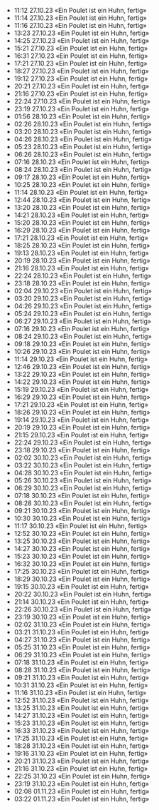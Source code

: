 

- 11:12 27.10.23 «Ein Poulet ist ein Huhn, fertig»
- 11:14 27.10.23 «Ein Poulet ist ein Huhn, fertig»
- 11:16 27.10.23 «Ein Poulet ist ein Huhn, fertig»
- 13:23 27.10.23 «Ein Poulet ist ein Huhn, fertig»
- 14:25 27.10.23 «Ein Poulet ist ein Huhn, fertig»
- 15:21 27.10.23 «Ein Poulet ist ein Huhn, fertig»
- 16:31 27.10.23 «Ein Poulet ist ein Huhn, fertig»
- 17:21 27.10.23 «Ein Poulet ist ein Huhn, fertig»
- 18:27 27.10.23 «Ein Poulet ist ein Huhn, fertig»
- 19:12 27.10.23 «Ein Poulet ist ein Huhn, fertig»
- 20:21 27.10.23 «Ein Poulet ist ein Huhn, fertig»
- 21:16 27.10.23 «Ein Poulet ist ein Huhn, fertig»
- 22:24 27.10.23 «Ein Poulet ist ein Huhn, fertig»
- 23:19 27.10.23 «Ein Poulet ist ein Huhn, fertig»
- 01:56 28.10.23 «Ein Poulet ist ein Huhn, fertig»
- 02:26 28.10.23 «Ein Poulet ist ein Huhn, fertig»
- 03:20 28.10.23 «Ein Poulet ist ein Huhn, fertig»
- 04:26 28.10.23 «Ein Poulet ist ein Huhn, fertig»
- 05:23 28.10.23 «Ein Poulet ist ein Huhn, fertig»
- 06:26 28.10.23 «Ein Poulet ist ein Huhn, fertig»
- 07:16 28.10.23 «Ein Poulet ist ein Huhn, fertig»
- 08:24 28.10.23 «Ein Poulet ist ein Huhn, fertig»
- 09:17 28.10.23 «Ein Poulet ist ein Huhn, fertig»
- 10:25 28.10.23 «Ein Poulet ist ein Huhn, fertig»
- 11:14 28.10.23 «Ein Poulet ist ein Huhn, fertig»
- 12:44 28.10.23 «Ein Poulet ist ein Huhn, fertig»
- 13:20 28.10.23 «Ein Poulet ist ein Huhn, fertig»
- 14:21 28.10.23 «Ein Poulet ist ein Huhn, fertig»
- 15:20 28.10.23 «Ein Poulet ist ein Huhn, fertig»
- 16:29 28.10.23 «Ein Poulet ist ein Huhn, fertig»
- 17:21 28.10.23 «Ein Poulet ist ein Huhn, fertig»
- 18:25 28.10.23 «Ein Poulet ist ein Huhn, fertig»
- 19:13 28.10.23 «Ein Poulet ist ein Huhn, fertig»
- 20:19 28.10.23 «Ein Poulet ist ein Huhn, fertig»
- 21:16 28.10.23 «Ein Poulet ist ein Huhn, fertig»
- 22:24 28.10.23 «Ein Poulet ist ein Huhn, fertig»
- 23:18 28.10.23 «Ein Poulet ist ein Huhn, fertig»
- 02:04 29.10.23 «Ein Poulet ist ein Huhn, fertig»
- 03:20 29.10.23 «Ein Poulet ist ein Huhn, fertig»
- 04:26 29.10.23 «Ein Poulet ist ein Huhn, fertig»
- 05:24 29.10.23 «Ein Poulet ist ein Huhn, fertig»
- 06:27 29.10.23 «Ein Poulet ist ein Huhn, fertig»
- 07:16 29.10.23 «Ein Poulet ist ein Huhn, fertig»
- 08:24 29.10.23 «Ein Poulet ist ein Huhn, fertig»
- 09:18 29.10.23 «Ein Poulet ist ein Huhn, fertig»
- 10:26 29.10.23 «Ein Poulet ist ein Huhn, fertig»
- 11:14 29.10.23 «Ein Poulet ist ein Huhn, fertig»
- 12:46 29.10.23 «Ein Poulet ist ein Huhn, fertig»
- 13:22 29.10.23 «Ein Poulet ist ein Huhn, fertig»
- 14:22 29.10.23 «Ein Poulet ist ein Huhn, fertig»
- 15:19 29.10.23 «Ein Poulet ist ein Huhn, fertig»
- 16:29 29.10.23 «Ein Poulet ist ein Huhn, fertig»
- 17:21 29.10.23 «Ein Poulet ist ein Huhn, fertig»
- 18:26 29.10.23 «Ein Poulet ist ein Huhn, fertig»
- 19:14 29.10.23 «Ein Poulet ist ein Huhn, fertig»
- 20:19 29.10.23 «Ein Poulet ist ein Huhn, fertig»
- 21:15 29.10.23 «Ein Poulet ist ein Huhn, fertig»
- 22:24 29.10.23 «Ein Poulet ist ein Huhn, fertig»
- 23:18 29.10.23 «Ein Poulet ist ein Huhn, fertig»
- 02:02 30.10.23 «Ein Poulet ist ein Huhn, fertig»
- 03:22 30.10.23 «Ein Poulet ist ein Huhn, fertig»
- 04:28 30.10.23 «Ein Poulet ist ein Huhn, fertig»
- 05:26 30.10.23 «Ein Poulet ist ein Huhn, fertig»
- 06:29 30.10.23 «Ein Poulet ist ein Huhn, fertig»
- 07:18 30.10.23 «Ein Poulet ist ein Huhn, fertig»
- 08:28 30.10.23 «Ein Poulet ist ein Huhn, fertig»
- 09:21 30.10.23 «Ein Poulet ist ein Huhn, fertig»
- 10:30 30.10.23 «Ein Poulet ist ein Huhn, fertig»
- 11:17 30.10.23 «Ein Poulet ist ein Huhn, fertig»
- 12:52 30.10.23 «Ein Poulet ist ein Huhn, fertig»
- 13:25 30.10.23 «Ein Poulet ist ein Huhn, fertig»
- 14:27 30.10.23 «Ein Poulet ist ein Huhn, fertig»
- 15:23 30.10.23 «Ein Poulet ist ein Huhn, fertig»
- 16:32 30.10.23 «Ein Poulet ist ein Huhn, fertig»
- 17:25 30.10.23 «Ein Poulet ist ein Huhn, fertig»
- 18:29 30.10.23 «Ein Poulet ist ein Huhn, fertig»
- 19:15 30.10.23 «Ein Poulet ist ein Huhn, fertig»
- 20:22 30.10.23 «Ein Poulet ist ein Huhn, fertig»
- 21:14 30.10.23 «Ein Poulet ist ein Huhn, fertig»
- 22:26 30.10.23 «Ein Poulet ist ein Huhn, fertig»
- 23:19 30.10.23 «Ein Poulet ist ein Huhn, fertig»
- 02:02 31.10.23 «Ein Poulet ist ein Huhn, fertig»
- 03:21 31.10.23 «Ein Poulet ist ein Huhn, fertig»
- 04:27 31.10.23 «Ein Poulet ist ein Huhn, fertig»
- 05:25 31.10.23 «Ein Poulet ist ein Huhn, fertig»
- 06:29 31.10.23 «Ein Poulet ist ein Huhn, fertig»
- 07:18 31.10.23 «Ein Poulet ist ein Huhn, fertig»
- 08:28 31.10.23 «Ein Poulet ist ein Huhn, fertig»
- 09:21 31.10.23 «Ein Poulet ist ein Huhn, fertig»
- 10:31 31.10.23 «Ein Poulet ist ein Huhn, fertig»
- 11:16 31.10.23 «Ein Poulet ist ein Huhn, fertig»
- 12:52 31.10.23 «Ein Poulet ist ein Huhn, fertig»
- 13:25 31.10.23 «Ein Poulet ist ein Huhn, fertig»
- 14:27 31.10.23 «Ein Poulet ist ein Huhn, fertig»
- 15:23 31.10.23 «Ein Poulet ist ein Huhn, fertig»
- 16:33 31.10.23 «Ein Poulet ist ein Huhn, fertig»
- 17:25 31.10.23 «Ein Poulet ist ein Huhn, fertig»
- 18:28 31.10.23 «Ein Poulet ist ein Huhn, fertig»
- 19:16 31.10.23 «Ein Poulet ist ein Huhn, fertig»
- 20:21 31.10.23 «Ein Poulet ist ein Huhn, fertig»
- 21:16 31.10.23 «Ein Poulet ist ein Huhn, fertig»
- 22:25 31.10.23 «Ein Poulet ist ein Huhn, fertig»
- 23:19 31.10.23 «Ein Poulet ist ein Huhn, fertig»
- 02:08 01.11.23 «Ein Poulet ist ein Huhn, fertig»
- 03:22 01.11.23 «Ein Poulet ist ein Huhn, fertig»